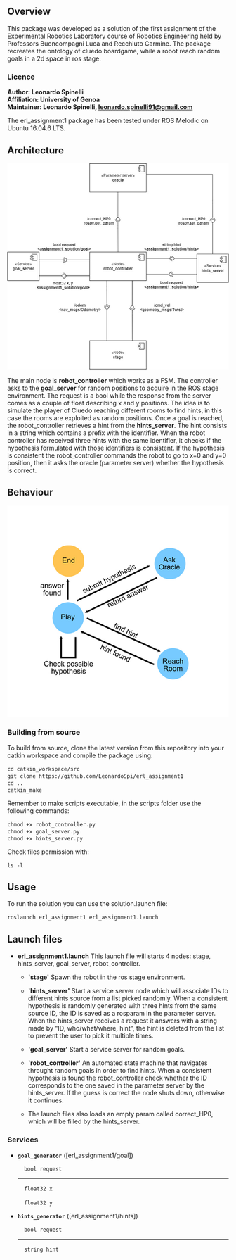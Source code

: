 ## Overview

This package was developed as a solution of the first assignment of the Experimental Robotics Laboratory course of Robotics Engineering held by Professors Buoncompagni Luca and Recchiuto Carmine. The package recreates the ontology of cluedo boardgame, while a robot reach random goals in a 2d space in ros stage.


### Licence

**Author: Leonardo Spinelli<br/>
Affiliation: University of Genoa<br />
Maintainer: Leonardo Spinelli, leonardo.spinelli91@gmail.com**

The erl_assignment1 package has been tested under ROS Melodic on Ubuntu 16.04.6 LTS.

## Architecture

![](architecture.jpg)

The main node is **robot_controller** which works as a FSM. The controller asks to the **goal_server** for random positions to acquire in the ROS stage environment. The request is a bool while the response from the server comes as a couple of float describing x and y positions. The idea is to simulate the player of Cluedo reaching different rooms to find hints, in this case the rooms are exploited as random positions. Once a goal is reached, the robot_controller retrieves a hint from the **hints_server**. The hint consists in a string which contains a prefix with the identifier. When the robot controller has received three hints with the same identifier, it checks if the hypothesis formulated with those identifiers is consistent. If the hypothesis is consistent the robot_controller commands the robot to go to x=0 and y=0 position, then it asks the oracle (parameter server) whether the hypothesis is correct.

## Behaviour

![](behaviour.jpg)

### Building from source

To build from source, clone the latest version from this repository into your catkin workspace and compile the package using:

	cd catkin_workspace/src
	git clone https://github.com/LeonardoSpi/erl_assignment1
	cd ..
	catkin_make

Remember to make scripts executable, in the scripts folder use the following commands:

	chmod +x robot_controller.py
	chmod +x goal_server.py
	chmod +x hints_server.py
	
Check files permission with:
	
	ls -l

## Usage

To run the solution you can use the solution.launch file:

	roslaunch erl_assignment1 erl_assignment1.launch

## Launch files

* **erl_assignment1.launch** This launch file will starts 4 nodes: stage, hints_server, goal_server, robot_controller.

	- **'stage'** Spawn the robot in the ros stage environment.

	- **'hints_server'** Start a service server node which will associate IDs to different hints source from a list picked randomly. When a consistent hypothesis is
	randomly generated with three hints from the same source ID, the ID is saved as a rosparam in the parameter server. When the hints_server receives a request it
	answers with a string made by "ID, who/what/where, hint", the hint is deleted from the list to prevent the user to pick it multiple times.

	- **'goal_server'** Start a service server for random goals.

	- **'robot_controller'** An automated state machine that navigates throught random goals in order to find hints. When a consistent hypothesis is found the 		robot_controller check whether the ID corresponds to the one saved in the parameter server by the hints_server. If the guess is correct the node shuts down,
	otherwise it continues.

	- The launch files also loads an empty param called correct_HP0, which will be filled by the hints_server.	

### Services

* **`goal_generator`** ([erl_assignment1/goal])

		bool request
	_ _ _
		float32 x
	
		float32 y
 
 
* **`hints_generator`** ([erl_assignment1/hints])

		bool request
	_ _ _
		string hint
	

